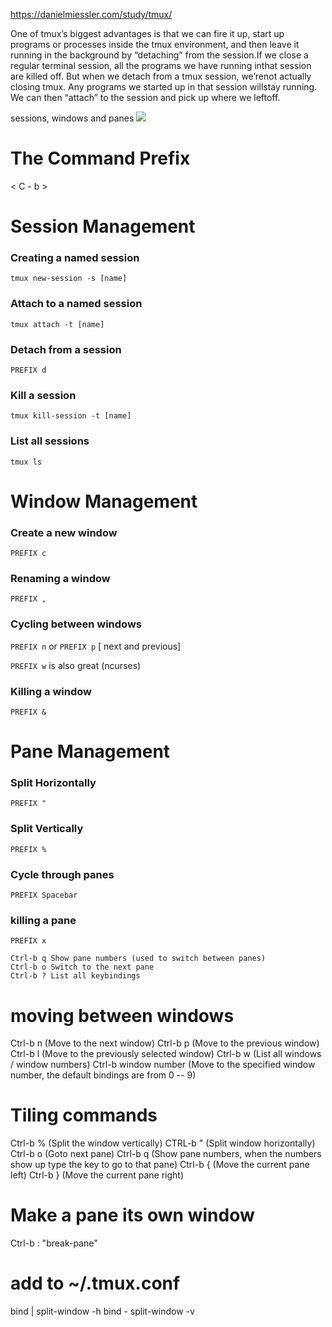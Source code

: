 https://danielmiessler.com/study/tmux/


One of tmux’s biggest advantages is that we can fire it up, start up programs or processes inside the tmux environment, and then leave it running in the background by “detaching” from the session.If we close a regular terminal session, all the programs we have running inthat session are killed off. But when we detach from a tmux session, we’renot actually closing tmux. Any programs we started up in that session willstay running. We can then “attach” to the session and pick up where we leftoff.


sessions, windows and panes
![](https://miro.medium.com/max/598/1*wDlRZIj8fTwxxghD0XRDbA.png)

# The Command Prefix
< C - b >

# Session Management

### Creating a named session
`tmux new-session -s [name]`

### Attach to a named session
`tmux attach -t [name]`

### Detach from a session
`PREFIX d`

### Kill a session
`tmux kill-session -t [name]`

### List all sessions 
`tmux ls`

# Window Management

### Create a new window
`PREFIX c`

### Renaming a window
`PREFIX ,`

### Cycling between windows
`PREFIX n` or `PREFIX p`   [ next and previous]

`PREFIX w` is also great (ncurses)

### Killing a window
`PREFIX &`



# Pane Management
### Split Horizontally
`PREFIX "`

### Split Vertically
`PREFIX %`

### Cycle through panes
`PREFIX Spacebar`

### killing a pane
`PREFIX x`

```
Ctrl-b q Show pane numbers (used to switch between panes)
Ctrl-b o Switch to the next pane
Ctrl-b ? List all keybindings
```
# moving between windows
Ctrl-b n (Move to the next window)
Ctrl-b p (Move to the previous window)
Ctrl-b l (Move to the previously selected window)
Ctrl-b w (List all windows / window numbers)
Ctrl-b window number (Move to the specified window number, the
default bindings are from 0 -- 9)

# Tiling commands
Ctrl-b % (Split the window vertically)
CTRL-b " (Split window horizontally)
Ctrl-b o (Goto next pane)
Ctrl-b q (Show pane numbers, when the numbers show up type the key to go to that pane)
Ctrl-b { (Move the current pane left)
Ctrl-b } (Move the current pane right)

# Make a pane its own window
Ctrl-b : "break-pane"

# add to ~/.tmux.conf
bind | split-window -h
bind - split-window -v